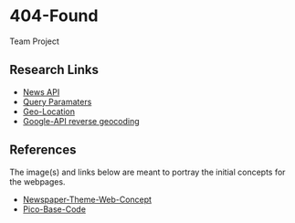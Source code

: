 # 404-Found
Team Project

## Research Links
* [News API](https://docs.newscatcherapi.com/api-docs/quick-start)
* [Query Paramaters](https://stackoverflow.com/questions/35038857/setting-query-string-using-fetch-get-request)
* [Geo-Location](https://dev.to/codebubb/how-to-get-a-user-s-location-with-javascript-362o)
* [Google-API reverse geocoding](https://developers.google.com/maps/documentation/geocoding/requests-reverse-geocoding)

## References
The image(s) and links below are meant to portray the initial concepts for the webpages.
* [Newspaper-Theme-Web-Concept](./assets/images/Website_Home_Concept.png)
* [Pico-Base-Code](https://unpkg.com/@picocss/pico@1.*/css/pico.min.css)
